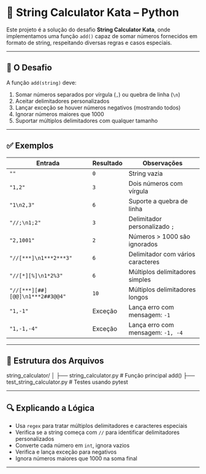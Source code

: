 # 🧮 String Calculator Kata – Python

Este projeto é a solução do desafio **String Calculator Kata**, onde implementamos uma função `add()` capaz de somar números fornecidos em formato de string, respeitando diversas regras e casos especiais.

---

## 🧠 O Desafio

A função `add(string)` deve:
1. Somar números separados por vírgula (`,`) ou quebra de linha (`\n`)
2. Aceitar delimitadores personalizados
3. Lançar exceção se houver números negativos (mostrando todos)
4. Ignorar números maiores que 1000
5. Suportar múltiplos delimitadores com qualquer tamanho

---

## ✅ Exemplos

| Entrada                     | Resultado | Observações                              |
|----------------------------|-----------|------------------------------------------|
| `""`                       | `0`       | String vazia                             |
| `"1,2"`                    | `3`       | Dois números com vírgula                 |
| `"1\n2,3"`                 | `6`       | Suporte a quebra de linha                |
| `"//;\n1;2"`               | `3`       | Delimitador personalizado `;`            |
| `"2,1001"`                 | `2`       | Números > 1000 são ignorados             |
| `"//[***]\n1***2***3"`     | `6`       | Delimitador com vários caracteres        |
| `"//[*][%]\n1*2%3"`        | `6`       | Múltiplos delimitadores simples          |
| `"//[***][##][@@]\n1***2##3@@4"` | `10`  | Múltiplos delimitadores longos           |
| `"1,-1"`                   | Exceção   | Lança erro com mensagem: `-1`            |
| `"1,-1,-4"`                | Exceção   | Lança erro com mensagem: `-1, -4`        |

---

## 🧾 Estrutura dos Arquivos

string_calculator/
│
├── string_calculator.py # Função principal add()
├── test_string_calculator.py # Testes usando pytest


---

## 🔍 Explicando a Lógica

- Usa `regex` para tratar múltiplos delimitadores e caracteres especiais
- Verifica se a string começa com `//` para identificar delimitadores personalizados
- Converte cada número em `int`, ignora vazios
- Verifica e lança exceção para negativos
- Ignora números maiores que 1000 na soma final

---








